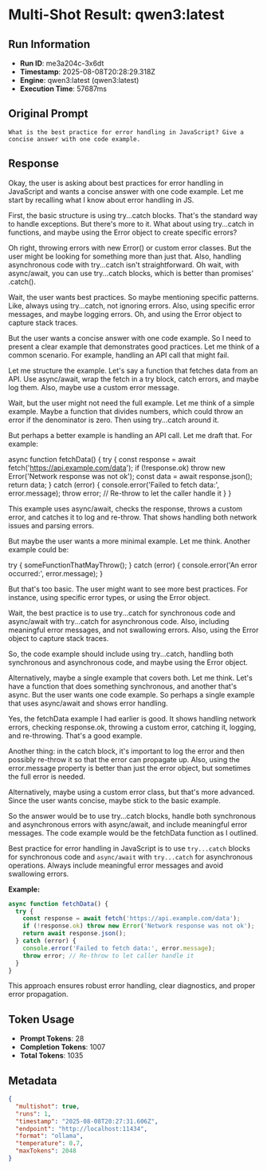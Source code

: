 # Multi-Shot Result: qwen3:latest

## Run Information
- **Run ID**: me3a204c-3x6dt
- **Timestamp**: 2025-08-08T20:28:29.318Z
- **Engine**: qwen3:latest (qwen3:latest)
- **Execution Time**: 57687ms

## Original Prompt
```
What is the best practice for error handling in JavaScript? Give a concise answer with one code example.
```

## Response
<think>
Okay, the user is asking about best practices for error handling in JavaScript and wants a concise answer with one code example. Let me start by recalling what I know about error handling in JS.

First, the basic structure is using try...catch blocks. That's the standard way to handle exceptions. But there's more to it. What about using try...catch in functions, and maybe using the Error object to create specific errors?

Oh right, throwing errors with new Error() or custom error classes. But the user might be looking for something more than just that. Also, handling asynchronous code with try...catch isn't straightforward. Oh wait, with async/await, you can use try...catch blocks, which is better than promises' .catch().

Wait, the user wants best practices. So maybe mentioning specific patterns. Like, always using try...catch, not ignoring errors. Also, using specific error messages, and maybe logging errors. Oh, and using the Error object to capture stack traces.

But the user wants a concise answer with one code example. So I need to present a clear example that demonstrates good practices. Let me think of a common scenario. For example, handling an API call that might fail.

Let me structure the example. Let's say a function that fetches data from an API. Use async/await, wrap the fetch in a try block, catch errors, and maybe log them. Also, maybe use a custom error message.

Wait, but the user might not need the full example. Let me think of a simple example. Maybe a function that divides numbers, which could throw an error if the denominator is zero. Then using try...catch around it.

But perhaps a better example is handling an API call. Let me draft that. For example:

async function fetchData() {
  try {
    const response = await fetch('https://api.example.com/data');
    if (!response.ok) throw new Error('Network response was not ok');
    const data = await response.json();
    return data;
  } catch (error) {
    console.error('Failed to fetch data:', error.message);
    throw error; // Re-throw to let the caller handle it
  }
}

This example uses async/await, checks the response, throws a custom error, and catches it to log and re-throw. That shows handling both network issues and parsing errors.

But maybe the user wants a more minimal example. Let me think. Another example could be:

try {
  someFunctionThatMayThrow();
} catch (error) {
  console.error('An error occurred:', error.message);
}

But that's too basic. The user might want to see more best practices. For instance, using specific error types, or using the Error object.

Wait, the best practice is to use try...catch for synchronous code and async/await with try...catch for asynchronous code. Also, including meaningful error messages, and not swallowing errors. Also, using the Error object to capture stack traces.

So, the code example should include using try...catch, handling both synchronous and asynchronous code, and maybe using the Error object.

Alternatively, maybe a single example that covers both. Let me think. Let's have a function that does something synchronous, and another that's async. But the user wants one code example. So perhaps a single example that uses async/await and shows error handling.

Yes, the fetchData example I had earlier is good. It shows handling network errors, checking response.ok, throwing a custom error, catching it, logging, and re-throwing. That's a good example.

Another thing: in the catch block, it's important to log the error and then possibly re-throw it so that the error can propagate up. Also, using the error.message property is better than just the error object, but sometimes the full error is needed.

Alternatively, maybe using a custom error class, but that's more advanced. Since the user wants concise, maybe stick to the basic example.

So the answer would be to use try...catch blocks, handle both synchronous and asynchronous errors with async/await, and include meaningful error messages. The code example would be the fetchData function as I outlined.
</think>

Best practice for error handling in JavaScript is to use `try...catch` blocks for synchronous code and `async/await` with `try...catch` for asynchronous operations. Always include meaningful error messages and avoid swallowing errors.  

**Example:**  
```javascript
async function fetchData() {
  try {
    const response = await fetch('https://api.example.com/data');
    if (!response.ok) throw new Error('Network response was not ok');
    return await response.json();
  } catch (error) {
    console.error('Failed to fetch data:', error.message);
    throw error; // Re-throw to let caller handle it
  }
}
```  
This approach ensures robust error handling, clear diagnostics, and proper error propagation.


## Token Usage
- **Prompt Tokens**: 28
- **Completion Tokens**: 1007
- **Total Tokens**: 1035


## Metadata
```json
{
  "multishot": true,
  "runs": 1,
  "timestamp": "2025-08-08T20:27:31.606Z",
  "endpoint": "http://localhost:11434",
  "format": "ollama",
  "temperature": 0.7,
  "maxTokens": 2048
}
```
